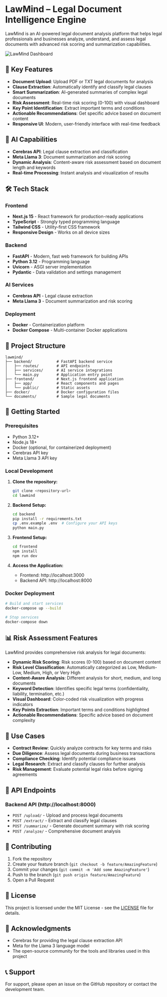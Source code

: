 # LawMind – Legal Document Intelligence Engine

LawMind is an AI-powered legal document analysis platform that helps legal professionals and businesses analyze, understand, and assess legal documents with advanced risk scoring and summarization capabilities.

![LawMind Dashboard](https://raw.githubusercontent.com/user-attachments/assets/3321d4f4-53e5-450f-9a31-a24591800b52)

## 🚀 Key Features

- **Document Upload**: Upload PDF or TXT legal documents for analysis
- **Clause Extraction**: Automatically identify and classify legal clauses
- **Smart Summarization**: AI-generated summaries of complex legal documents
- **Risk Assessment**: Real-time risk scoring (0-100) with visual dashboard
- **Key Point Identification**: Extract important terms and conditions
- **Actionable Recommendations**: Get specific advice based on document content
- **Responsive UI**: Modern, user-friendly interface with real-time feedback

## 🧠 AI Capabilities

- **Cerebras API**: Legal clause extraction and classification
- **Meta Llama 3**: Document summarization and risk scoring
- **Dynamic Analysis**: Content-aware risk assessment based on document length and keywords
- **Real-time Processing**: Instant analysis and visualization of results

## 🛠️ Tech Stack

### Frontend
- **Next.js 15** - React framework for production-ready applications
- **TypeScript** - Strongly typed programming language
- **Tailwind CSS** - Utility-first CSS framework
- **Responsive Design** - Works on all device sizes

### Backend
- **FastAPI** - Modern, fast web framework for building APIs
- **Python 3.12** - Programming language
- **Uvicorn** - ASGI server implementation
- **Pydantic** - Data validation and settings management

### AI Services
- **Cerebras API** - Legal clause extraction
- **Meta Llama 3** - Document summarization and risk scoring

### Deployment
- **Docker** - Containerization platform
- **Docker Compose** - Multi-container Docker applications

## 📁 Project Structure

```
lawmind/
├── backend/           # FastAPI backend service
│   ├── routes/        # API endpoints
│   ├── services/      # AI service integrations
│   └── main.py        # Application entry point
├── frontend/          # Next.js frontend application
│   ├── app/           # React components and pages
│   └── public/        # Static assets
├── docker/            # Docker configuration files
└── documents/         # Sample legal documents
```

## 🚀 Getting Started

### Prerequisites
- Python 3.12+
- Node.js 18+
- Docker (optional, for containerized deployment)
- Cerebras API key
- Meta Llama 3 API key

### Local Development

1. **Clone the repository:**
   ```bash
   git clone <repository-url>
   cd lawmind
   ```

2. **Backend Setup:**
   ```bash
   cd backend
   pip install -r requirements.txt
   cp .env.example .env  # Configure your API keys
   python main.py
   ```

3. **Frontend Setup:**
   ```bash
   cd frontend
   npm install
   npm run dev
   ```

4. **Access the Application:**
   - Frontend: http://localhost:3000
   - Backend API: http://localhost:8000

### Docker Deployment

```bash
# Build and start services
docker-compose up --build

# Stop services
docker-compose down
```

## 📊 Risk Assessment Features

LawMind provides comprehensive risk analysis for legal documents:

- **Dynamic Risk Scoring**: Risk scores (0-100) based on document content
- **Risk Level Classification**: Automatically categorized as Low, Medium-Low, Medium, High, or Very High
- **Content-Aware Analysis**: Different analysis for short, medium, and long documents
- **Keyword Detection**: Identifies specific legal terms (confidentiality, liability, termination, etc.)
- **Visual Dashboard**: Color-coded risk visualization with progress indicators
- **Key Points Extraction**: Important terms and conditions highlighted
- **Actionable Recommendations**: Specific advice based on document complexity

## 🎯 Use Cases

- **Contract Review**: Quickly analyze contracts for key terms and risks
- **Due Diligence**: Assess legal documents during business transactions
- **Compliance Checking**: Identify potential compliance issues
- **Legal Research**: Extract and classify clauses for further analysis
- **Risk Management**: Evaluate potential legal risks before signing agreements

## 🔧 API Endpoints

### Backend API (http://localhost:8000)

- `POST /upload/` - Upload and process legal documents
- `POST /extract/` - Extract and classify legal clauses
- `POST /summarize/` - Generate document summary with risk scoring
- `POST /analyze/` - Comprehensive document analysis

## 🤝 Contributing

1. Fork the repository
2. Create your feature branch (`git checkout -b feature/AmazingFeature`)
3. Commit your changes (`git commit -m 'Add some AmazingFeature'`)
4. Push to the branch (`git push origin feature/AmazingFeature`)
5. Open a Pull Request

## 📄 License

This project is licensed under the MIT License - see the [LICENSE](LICENSE) file for details.

## 🙏 Acknowledgments

- Cerebras for providing the legal clause extraction API
- Meta for the Llama 3 language model
- The open-source community for the tools and libraries used in this project

## 📞 Support

For support, please open an issue on the GitHub repository or contact the development team.
